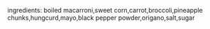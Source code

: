 ingredients: boiled macarroni,sweet corn,carrot,broccoli,pineapple chunks,hungcurd,mayo,black pepper powder,origano,salt,sugar
